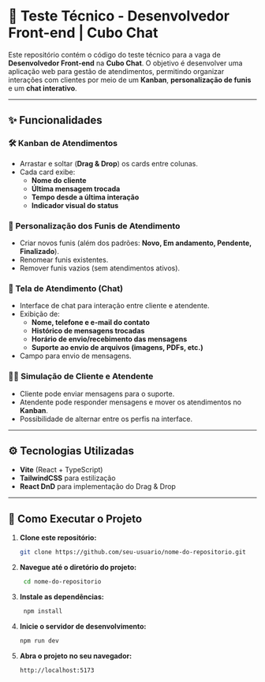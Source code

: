 # 📌 Teste Técnico - Desenvolvedor Front-end | Cubo Chat  

Este repositório contém o código do teste técnico para a vaga de **Desenvolvedor Front-end** na **Cubo Chat**. O objetivo é desenvolver uma aplicação web para gestão de atendimentos, permitindo organizar interações com clientes por meio de um **Kanban**, **personalização de funis** e um **chat interativo**.  

---

## ✨ Funcionalidades  

### 🛠️ Kanban de Atendimentos  
- Arrastar e soltar (**Drag & Drop**) os cards entre colunas.  
- Cada card exibe:  
  - **Nome do cliente**  
  - **Última mensagem trocada**  
  - **Tempo desde a última interação**  
  - **Indicador visual do status**  

### 📝 Personalização dos Funis de Atendimento  
- Criar novos funis (além dos padrões: **Novo, Em andamento, Pendente, Finalizado**).  
- Renomear funis existentes.  
- Remover funis vazios (sem atendimentos ativos).  

### 💬 Tela de Atendimento (Chat)  
- Interface de chat para interação entre cliente e atendente.  
- Exibição de:  
  - **Nome, telefone e e-mail do contato**  
  - **Histórico de mensagens trocadas**  
  - **Horário de envio/recebimento das mensagens**  
  - **Suporte ao envio de arquivos (imagens, PDFs, etc.)**  
- Campo para envio de mensagens.  

### 👨‍💼 Simulação de Cliente e Atendente  
- Cliente pode enviar mensagens para o suporte.  
- Atendente pode responder mensagens e mover os atendimentos no **Kanban**.  
- Possibilidade de alternar entre os perfis na interface.  

---

## ⚙️ Tecnologias Utilizadas  
- **Vite** (React + TypeScript)  
- **TailwindCSS** para estilização  
- **React DnD** para implementação do Drag & Drop  

---

## 🚀 Como Executar o Projeto  

1. **Clone este repositório:**  
   ```sh
   git clone https://github.com/seu-usuario/nome-do-repositorio.git

2. **Navegue até o diretório do projeto:**
   ```sh
    cd nome-do-repositorio

3. **Instale as dependências:**
   ```sh
    npm install

4. **Inicie o servidor de desenvolvimento:**
   ```sh
   npm run dev

5. **Abra o projeto no seu navegador:**
   ```sh
   http://localhost:5173